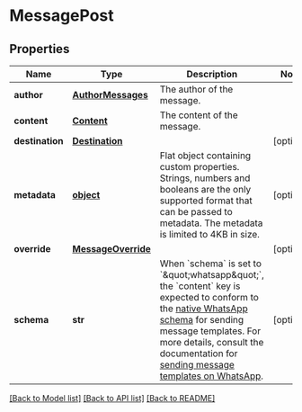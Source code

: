 # MessagePost

## Properties
Name | Type | Description | Notes
------------ | ------------- | ------------- | -------------
**author** | [**AuthorMessages**](AuthorMessages.md) | The author of the message. | 
**content** | [**Content**](Content.md) | The content of the message. | 
**destination** | [**Destination**](Destination.md) |  | [optional] 
**metadata** | [**object**](.md) | Flat object containing custom properties. Strings, numbers and booleans  are the only supported format that can be passed to metadata. The metadata is limited to 4KB in size.  | [optional] 
**override** | [**MessageOverride**](MessageOverride.md) |  | [optional] 
**schema** | **str** | When &#x60;schema&#x60; is set to &#x60;\&quot;whatsapp\&quot;&#x60;, the &#x60;content&#x60; key is expected to conform to the [native WhatsApp schema](https://developers.facebook.com/docs/whatsapp/api/messages/message-templates) for sending message templates. For more details, consult the documentation for [sending message templates on WhatsApp](https://docs.smooch.io/guide/whatsapp/#sending-message-templates).  | [optional] 

[[Back to Model list]](../README.md#documentation-for-models) [[Back to API list]](../README.md#documentation-for-api-endpoints) [[Back to README]](../README.md)


